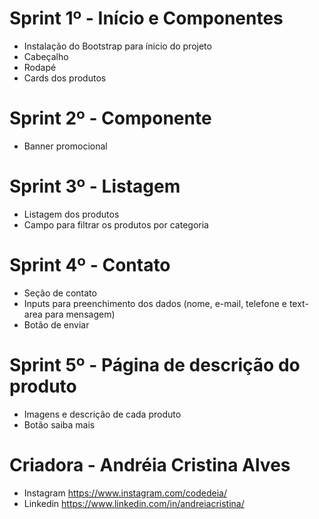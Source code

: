 # Sprint 1º - Início e Componentes

* Instalação do Bootstrap para ínicio do projeto
* Cabeçalho
* Rodapé
* Cards dos produtos


# Sprint 2º - Componente

* Banner promocional


# Sprint 3º - Listagem

* Listagem dos produtos
* Campo para filtrar os produtos por categoria

# Sprint 4º - Contato

* Seção de contato
* Inputs para preenchimento dos dados (nome, e-mail, telefone e text-area para mensagem)
* Botão de enviar


# Sprint 5º - Página de descrição do produto

* Imagens e descrição de cada produto
* Botão saiba mais



# Criadora - Andréia Cristina Alves
* Instagram https://www.instagram.com/codedeia/
* Linkedin https://www.linkedin.com/in/andreiacristina/


